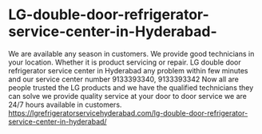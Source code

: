 # LG-double-door-refrigerator-service-center-in-Hyderabad-
  We are available any season in customers. We provide good technicians in your location. Whether it is product servicing or repair. LG double door refrigerator service center in Hyderabad any problem within few minutes and our service center number 9133393340, 9133393342 Now all are people trusted the LG products and we have the qualified technicians they can solve we provide quality service at your door to door service we are 24/7 hours available in customers.    https://lgrefrigeratorservicehyderabad.com/lg-double-door-refrigerator-service-center-in-hyderabad/ 
